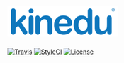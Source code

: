# ![Kinedu](https://raw.githubusercontent.com/Kinedu/cfdi-utils/gh-pages/assets/img/logo.png)

[![Travis](https://img.shields.io/travis/Kinedu/cfdi-utils.svg?style=flat-square)](https://travis-ci.org/Kinedu/cfdi-utils)
[![StyleCI](https://styleci.io/repos/118779222/shield?branch=master)](https://styleci.io/repos/118779222)
[![License](https://img.shields.io/github/license/kinedu/cfdi-xml.svg?style=flat-square)](https://packagist.org/packages/kinedu/cfdi-utils)

